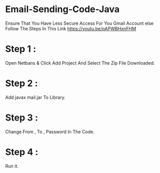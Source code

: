 # Email-Sending-Code-Java
Ensure That You Have Less Secure Access For You Gmail Account else Follow The Steps In This Link https://youtu.be/pAPWBHxnFHM 
# Step 1 : 
Open Netbans & Click Add Project And Select The Zip File Downloaded.
# Step 2 : 
Add javax mail.jar To Library.
# Step 3 : 
Change From , To , Password In The Code.
# Step 4 : 
Run it.
